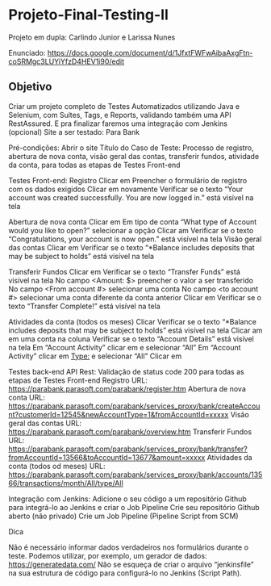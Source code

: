 # Projeto-Final-Testing-II
Projeto em dupla: Carlindo Junior e Larissa Nunes

Enunciado: https://docs.google.com/document/d/1JfxtFWFwAibaAxgFtn-coSRMgc3LUYiYfzD4HEV1i90/edit

## **Objetivo**
Criar um projeto completo de Testes Automatizados utilizando Java e Selenium, com Suítes, Tags, e Reports, validando também uma API RestAssured. E pra finalizar faremos uma integração com Jenkins (opcional)
Site a ser testado: Para Bank

Pré-condições: Abrir o site
Título do Caso de Teste: Processo de registro, abertura de nova conta, visão geral das contas, transferir fundos, atividade da conta, para todas as etapas de Testes Front-end

Testes Front-end:
Registro
 Clicar em <Register>
 Preencher o formulário de registro com os dados exigidos
Clicar em <Register> novamente 
Verificar se o texto “Your account was created successfully. You are now logged in.” está visível na tela

Abertura de nova conta
Clicar em <Open New Account>
Em tipo de conta “What type of Account would you like to open?” selecionar a opção <SAVINGS>
Clicar am <Open New Account> 
Verificar se o texto “Congratulations, your account is now open.” está visível na tela
Visão geral das contas
Clicar em <Accounts Overview>
Verificar se o texto “*Balance includes deposits that may be subject to holds” está visível na tela

Transferir Fundos
Clicar em <Transfer Funds>
Verificar se o texto “Transfer Funds” está visível na tela
No campo <Amount: $> preencher o valor a ser transferido
No campo <From account #> selecionar uma conta
No campo <to account #> selecionar uma conta diferente da conta anterior
Clicar em <Transfer>
Verificar se o texto “Transfer Complete!” está visível na tela

Atividades da conta (todos os meses)
Clicar <Accounts Overview>
Verificar se o texto “*Balance includes deposits that may be subject to holds” está visível na tela
Clicar am em uma conta na coluna <Account> 
Verificar se o texto “Account Details” está visível na tela
Em “Account Activity” clicar em <Activity Period:> e selecionar “All”
Em “Account Activity” clicar em <Type:> e selecionar “All”
Clicar em <Go>

Testes back-end API Rest:
Validação de status code 200 para todas as etapas de Testes Front-end
 Registro URL: https://parabank.parasoft.com/parabank/register.htm
 Abertura de nova conta URL: https://parabank.parasoft.com/parabank/services_proxy/bank/createAccount?customerId=12545&newAccountType=1&fromAccountId=xxxxx
Visão geral das contas URL: https://parabank.parasoft.com/parabank/overview.htm
Transferir Fundos URL: https://parabank.parasoft.com/parabank/services_proxy/bank/transfer?fromAccountId=13566&toAccountId=13677&amount=xxxxx
Atividades da conta (todos od meses) URL: https://parabank.parasoft.com/parabank/services_proxy/bank/accounts/13566/transactions/month/All/type/All

Integração com Jenkins:
Adicione o seu código a um repositório Github para integrá-lo ao Jenkins e criar o Job Pipeline
 Crie seu repositório Github aberto (não privado)
 Crie um Job Pipeline (Pipeline Script from SCM)


Dica

Não é necessário informar dados verdadeiros nos formulários durante o teste. Podemos utilizar, por exemplo,  um gerador de dados: https://generatedata.com/
Não se esqueça de criar o arquivo “jenkinsfile” na sua estrutura de código para configurá-lo no Jenkins (Script Path).


